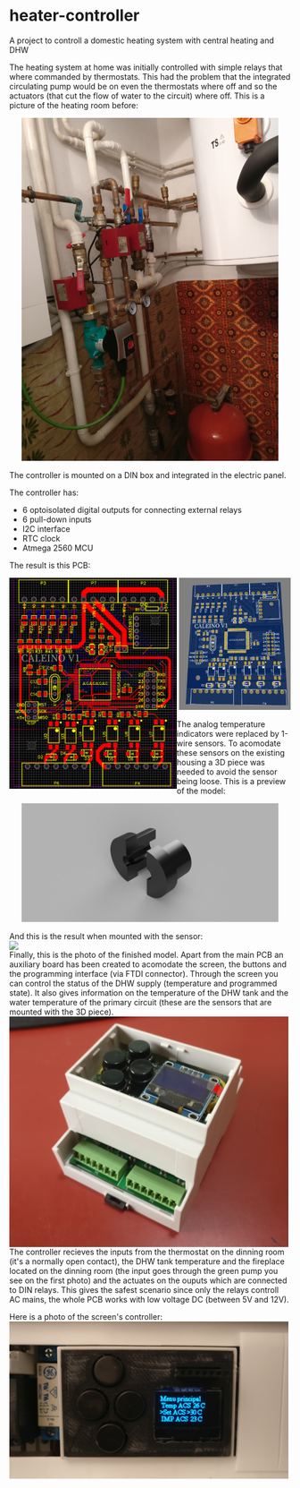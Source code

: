 # heater-controller
A project to controll a domestic heating system with central heating and DHW


The heating system at home was initially controlled with simple relays that where commanded by thermostats. This had the problem that the integrated circulating pump would be on even the thermostats where off and so the actuators (that cut the flow of water to the circuit) where off. This is a picture of the heating room before:


<p align="center">
  <img width="460" src="/images/image1.jpg">
</p>





The controller is mounted on a DIN box and integrated in the electric panel.

The controller has:
* 6 optoisolated  digital outputs for connecting external relays
* 6 pull-down inputs
* I2C interface
* RTC clock
* Atmega 2560 MCU

The result is this PCB:

<p>
<img src="/images/image2.png" width=300 align=left></img>
</p>
<p align="right">
  <img width="200" src="/images/image3.png">
</p>

The analog temperature indicators were replaced by 1-wire sensors. To acomodate these sensors on the existing housing a 3D piece was needed to avoid the sensor being loose. This is a preview of the model:

<p align="center">
  <img width="460" src="/images/image4.png">
</p>
And this is the result when mounted with the sensor:
<img src="/images/image5.jpg" width=500 align=left></img>

Finally, this is the photo of the finished model. Apart from the main PCB an auxiliary board has been created to acomodate the screen, the buttons and the programming interface (via FTDI connector). Through the screen you can control the status of the DHW supply (temperature and programmed state). It also gives information on the temperature of the DHW tank and the water temperature of the primary circuit (these are the sensors that are mounted with the 3D piece).
<img src="/images/image6.jpg" width=500 align=left>


The controller recieves the inputs from the thermostat on the dinning room (it's a normally open contact), the DHW tank temperature and the fireplace located on the dinning room (the input goes through the green pump you see on the first photo) and the actuates on the ouputs which are connected to DIN relays. This gives the safest scenario since only the relays controll AC mains, the whole PCB works with low voltage DC (between 5V and 12V).

Here is a photo of the screen's controller:
<img src="/images/image7.jpg" width=500 align=left>





